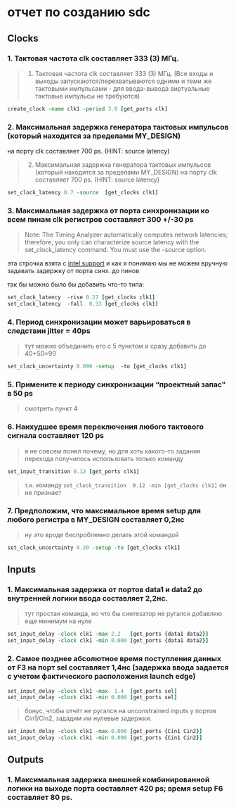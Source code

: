 # отчет по созданию sdc

## Clocks
### 1.	Тактовая частота clk составляет 333 (3) МГц.
>1.	Тактовая частота clk составляет 333 (3) МГц. (Все входы и выходы запускаются/перехватываются одними и теми же тактовыми импульсами - для ввода-вывода виртуальные тактовые импульсы не требуются)

```TCL
create_clock -name clk1 -period 3.0 [get_ports clk]
```

### 2.	Максимальная задержка генератора тактовых импульсов (который находится за пределами MY_DESIGN)
на порту clk составляет 700 ps. (HINT: source latency)
>2.	Максимальная задержка генератора тактовых импульсов (который находится за пределами MY_DESIGN) на порту clk составляет 700 ps. (HINT: source latency)

```TCL
set_clock_latency 0.7 -source  [get_clocks clk1]
```

### 3.	Максимальная задержка от порта синхронизации ко всем пинам clk регистров составляет 300 +/-30 ps
>Note: The Timing Analyzer automatically computes network latencies; therefore, you only can characterize source latency with the set_clock_latency command. You must use the -source option.

эта строчка взята с [intel support](https://www.intel.com/content/www/us/en/docs/programmable/683068/18-1/set-clock-latency-set-clock-latency.html) и как я понимаю мы не можем вручную задавать задержку от порта синх. до пинов

так бы можно было бы добавить что-то типа:
```TCL
set_clock_latency  -rise 0.27 [get_clocks clk1]
set_clock_latency  -fall  0.33 [get_clocks clk1]
```
### 4.	Период синхронизации может варьироваться в следствии jitter = 40ps
> тут можно объединить его с 5 пунктом и сразу добавить до 40+50=90
```TCL
set_clock_uncertainty 0.090 -setup  -to [get_clocks clk1]
```
### 5. Примените к периоду синхронизации “проектный запас" в 50 ps
> смотреть пункт 4

### 6.	Наихудшее время переключения любого тактового сигнала составляет 120 ps

> я не совсем понял почему, но для хоть какого-то задания перехода получилось использовать только команду
```TCL
set_input_transition 0.12 [get_ports clk1]
```
> т.к. команду `set_clock_transition  0.12 -min [get_clocks clk1]` он не признает

### 7.	Предположим, что максимальное время setup для любого регистра в MY_DESIGN составляет 0,2нс

>ну это вроде беспроблемно делать этой командой
```TCL
set_clock_uncertainty 0.20 -setup -to [get_clocks clk1]
```
## Inputs

### 1.	Максимальная задержка от портов data1 и data2 до внутренней логики ввода составляет 2,2нс.

> тут простая команда, но что бы синтезатор не ругался добавляю еще минимум на нуле
```TCL
set_input_delay -clock clk1 -max 2.2   [get_ports {data1 data2}]
set_input_delay -clock clk1 -min 0.000 [get_ports {data1 data2}]
```

### 2.	Самое позднее абсолютное время поступления данных от F3 на порт sel составляет 1,4нс (задержка ввода задается с учетом фактического расположения launch edge)

```TCL
set_input_delay -clock clk1 -max  1.4  [get_ports sel]
set_input_delay -clock clk1 -min 0.000 [get_ports sel]
```
> бонус, чтобы отчёт не ругался на unconstrained inputs у портов Cin1/Cin2, зададим им нулевые задержки.
```TCL
set_input_delay -clock clk1 -max 0.000 [get_ports {Cin1 Cin2}]
set_input_delay -clock clk1 -min 0.000 [get_ports {Cin1 Cin2}]
```
## Outputs

### 1. Максимальная задержка внешней комбинированной логики на выходе порта составляет 420 ps; время setup F6 составляет 80 ps.
